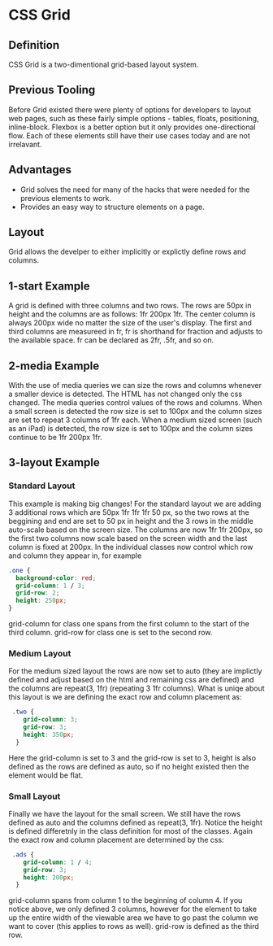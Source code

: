 # CSS Grid

## Definition
CSS Grid is a two-dimentional grid-based layout system.  

## Previous Tooling
Before Grid existed there were plenty of options for developers to layout web pages, such as these fairly simple options - tables, floats, positioning, inline-block.  Flexbox is a better option but it only provides one-directional flow.  Each of these elements still have their use cases today and are not irrelavant.

## Advantages
- Grid solves the need for many of the hacks that were needed for the previous elements to work. 
- Provides an easy way to structure elements on a page.

## Layout
Grid allows the develper to either implicitly or explictly define rows and columns.

## 1-start Example
A grid is defined with three columns and two rows.  The rows are 50px in height and the columns are as follows: 1fr 200px 1fr.  The center column is always 200px wide no matter the size of the user's display.  The first and third columns are measureed in fr, fr is shorthand for fraction and adjusts to the available space.  fr can be declared as 2fr, .5fr, and so on.

## 2-media Example
With the use of media queries we can size the rows and columns whenever a smaller device is detected.  The HTML has not changed only the css changed.  The media queries control values of the rows and columns.  When a small screen is detected the row size is set to 100px and the column sizes are set to repeat 3 columns of 1fr each.  When a medium sized screen (such as an iPad) is detected, the row size is set to 100px and the column sizes continue to be 1fr 200px 1fr.

## 3-layout Example

### Standard Layout
This example is making big changes! For the standard layout we are adding 3 additional rows which are 50px 1fr 1fr 1fr 50 px, so the two rows at the beggining and end are set to 50 px in height and the 3 rows in the middle auto-scale based on the screen size.  The columns are now 1fr 1fr 200px, so the first two columns now scale based on the screen width and the last column is fixed at 200px.  In the individual classes now control which row and column they appear in, for example 
```css
.one {
  background-color: red;
  grid-column: 1 / 3;
  grid-row: 2;
  height: 250px;
}
```
grid-column for class one spans from the first column to the start of the third column.
grid-row for class one is set to the second row.

### Medium Layout
For the medium sized layout the rows are now set to auto (they are implictly defined and adjust based on the html and remaining css are defined) and the columns are repeat(3, 1fr) (repeating 3 1fr columns).   What is uniqe about this layout is we are defining the exact row and column placement as:
```css
 .two {
    grid-column: 3;
    grid-row: 3;
    height: 350px;
  }
```
Here the grid-column is set to 3 and the grid-row is set to 3, height is also defined as the rows are defined as auto, so if no height existed then the element would be flat.

### Small Layout
Finally we have the layout for the small screen.  We still have the rows defined as auto and the columns defined as repeat(3, 1fr).  Notice the height is defined differetnly in the class definition for most of the classes.  Again the exact row and column placement are determined by the css:
```css
 .ads {
    grid-column: 1 / 4;
    grid-row: 3;
    height: 200px;
  }
```
grid-column spans from column 1 to the beginning of column 4.  If you notice above, we only defined 3 columns, however for the element to take up the entire width of the viewable area we have to go past the column we want to cover (this applies to rows as well).
grid-row is defined as the third row.

